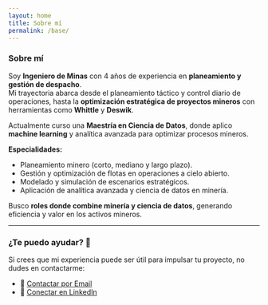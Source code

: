 ```yaml
---
layout: home
title: Sobre mí
permalink: /base/
---
```


### Sobre mí

Soy **Ingeniero de Minas** con 4 años de experiencia en **planeamiento y gestión de despacho**.  
Mi trayectoria abarca desde el planeamiento táctico y control diario de operaciones, hasta la **optimización estratégica de proyectos mineros** con herramientas como **Whittle** y **Deswik**.  

Actualmente curso una **Maestría en Ciencia de Datos**, donde aplico **machine learning** y analítica avanzada para optimizar procesos mineros.  

**Especialidades:**
- Planeamiento minero (corto, mediano y largo plazo).  
- Gestión y optimización de flotas en operaciones a cielo abierto.  
- Modelado y simulación de escenarios estratégicos.  
- Aplicación de analítica avanzada y ciencia de datos en minería.  

Busco **roles donde combine minería y ciencia de datos**, generando eficiencia y valor en los activos mineros.  

---

### ¿Te puedo ayudar? 🚀

Si crees que mi experiencia puede ser útil para impulsar tu proyecto, no dudes en contactarme:  

- 📧 [Contactar por Email](mailto:ccartagenamatos@gmail.com)  
- 🔗 [Conectar en LinkedIn](https://www.linkedin.com/in/cristiancartagenamatos/)  

